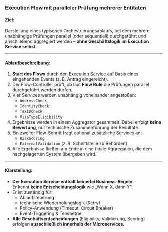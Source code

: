 ### Execution Flow mit paralleler Prüfung mehrerer Entitäten

#### Ziel:
Darstellung eines typischen Orchestrierungsablaufs, bei dem mehrere unabhängige Prüfungen parallel (oder sequentiell) durchgeführt und anschließend aggregiert werden – **ohne Geschäftslogik im Execution Service selbst**.

---

#### Ablaufbeschreibung:

1. **Start des Flows** durch den Execution Service auf Basis eines eingehenden Events (z. B. Antrag eingereicht).
2. Der Flow-Controller prüft, ob laut **Flow Rule** die Prüfungen parallel durchgeführt werden dürfen.
3. Vier Services werden unabhängig voneinander angestoßen:
   - `AddressCheck`
   - `IdentityCheck`
   - `TaxIDCheck`
   - `VisaTypeEligibility`
4. Ergebnisse werden in einem Aggregator gesammelt. Dabei erfolgt **keine Bewertung**, nur technische Zusammenführung der Resultate.
5. Ein zweiter Flow-Schritt fragt optional zusätzliche Services an:
   - `RiskScoring`
   - `ExternalValidation` (z. B. Schnittstelle zu Behörden)
6. Alle Ergebnisse fließen am Ende in eine finale Aggregation, die dem nachgelagerten System übergeben wird.

---

#### Klarstellung:

- **Der Execution Service enthält keinerlei Business-Regeln.**  
  Er kennt **keine Entscheidungslogik** wie „Wenn X, dann Y“.
- Er ist zuständig für:
  - Ablaufsteuerung
  - technische Wiederholungslogik (Retry)
  - Policy-Anwendung (Timeout, Circuit Breaker)
  - Event-Triggering & Telemetrie
- **Alle Geschäftsentscheidungen** (Eligibility, Validierung, Scoring) erfolgen **ausschließlich innerhalb der Microservices.**
